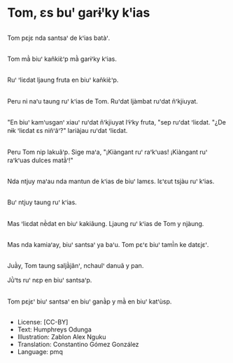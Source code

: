 # Tom, ɛs buꞌ garɨꞌky kꞌias

##
Tom pɛjɛ nda santsaꞌ de kꞌias batàꞌ.

##
Tom mã̀ biuꞌ kañkiɛ̀ꞌp mã̀ garɨꞌky kꞌias.

##
Ruꞌ ꞌliɛdat ljaung fruta en biuꞌ kañkiɛ̀ꞌp.

##
Peru ni naꞌu taung ruꞌ kꞌias de Tom.
Ruꞌdat ljàmbat ruꞌdat ñꞌkjiuyat.

##
"En biuꞌ kamꞌusganꞌ xiauꞌ ruꞌdat ñꞌkjiuyat lꞌɨ̀ꞌky fruta, "sep ruꞌdat ꞌliɛdat.
"¿De nɨk ꞌliɛdat ɛs niñꞌãꞌ?" lariàjau ruꞌdat ꞌliɛdat.

##
Peru Tom nip lakuãꞌp. Sige maꞌa, "¡Kiàngant ruꞌ raꞌkꞌuas! ¡Kiàngant ruꞌ raꞌkꞌuas dulces matã̀ꞌ!"

##
Nda ntjuy maꞌau nda mantun de kꞌias de biuꞌ lamɛs. Iɛꞌɛut tsjàu ruꞌ kꞌias.

##
Buꞌ ntjuy taung ruꞌ kꞌias.

##
Mas ꞌliɛdat nẽ̀dat en biuꞌ kakiãung.
Ljaung ruꞌ kꞌias de Tom y njàung.

##
Mas nda kamiaꞌay, biuꞌ santsaꞌ ya baꞌu.
Tom pɛꞌɛ biuꞌ tamĩ̀n ke datɛjɛꞌ.

##
Juã̀y, Tom taung saljã̀jãnꞌ, nchaulꞌ danuã y pan.

Jũ̀ꞌts ruꞌ nɛp en biuꞌ santsaꞌp.

##
Tom pɛjɛꞌ biuꞌ santsaꞌ en biuꞌ ganã̀p y mã̀ en biuꞌ katꞌùsp.

##
* License: [CC-BY]
* Text: Humphreys Odunga
* Illustration: Zablon Alex Nguku
* Translation: Constantino Gómez González
* Language: pmq
